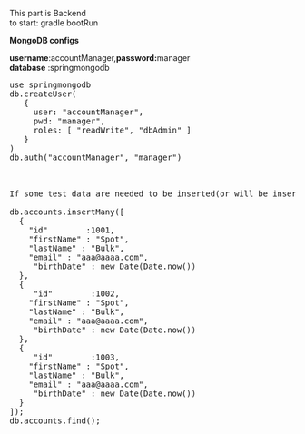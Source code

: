 

This part is Backend <br>
to start: gradle bootRun

<b>MongoDB configs</b><br>

<b>username</b>:accountManager,<b>password:</b>manager<br>
<b>database</b> :springmongodb

<div class="highlight highlight-text-xml"><pre>
use springmongodb
db.createUser(
   {
     user: "accountManager",
     pwd: "manager",
     roles: [ "readWrite", "dbAdmin" ]
   }
)
db.auth("accountManager", "manager")

<br>
If some test data are needed to be inserted(or will be inserted when pressed button Add)<br>
db.accounts.insertMany([
  {
    "id"        :1001,
    "firstName" : "Spot",
    "lastName" : "Bulk",
    "email" : "aaa@aaaa.com",
	 "birthDate" : new Date(Date.now())
  },
  {
     "id"        :1002,
    "firstName" : "Spot",
    "lastName" : "Bulk",
    "email" : "aaa@aaaa.com",
	 "birthDate" : new Date(Date.now())
  },
  {
     "id"        :1003,
    "firstName" : "Spot",
    "lastName" : "Bulk",
    "email" : "aaa@aaaa.com",
	 "birthDate" : new Date(Date.now())
  }
]);
db.accounts.find();
</pre></div>

